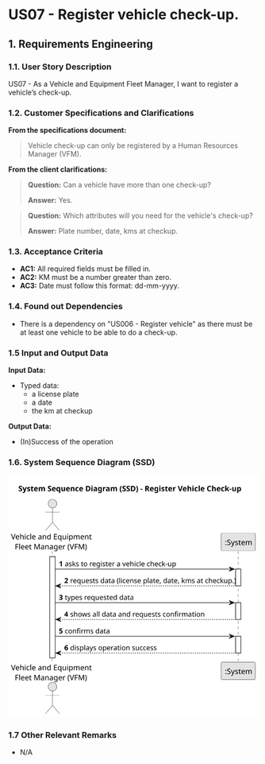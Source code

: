 # US07 - Register vehicle check-up.


## 1. Requirements Engineering

### 1.1. User Story Description

US07 - As a Vehicle and Equipment Fleet Manager, I want to register a vehicle’s check-up.

### 1.2. Customer Specifications and Clarifications

**From the specifications document:**
>Vehicle check-up can only be registered by a Human Resources Manager (VFM).

**From the client clarifications:**

> **Question:** Can a vehicle have more than one check-up?
>
> **Answer:** Yes.

> **Question:** Which attributes will you need for the vehicle's check-up?
>
> **Answer:** Plate number, date, kms at checkup.

### 1.3. Acceptance Criteria

* **AC1:** All required fields must be filled in.
* **AC2:** KM must be a number greater than zero.
* **AC3:** Date must follow this format: dd-mm-yyyy.

### 1.4. Found out Dependencies

* There is a dependency on "US006 - Register vehicle" as there must be at least one vehicle to be able to do a check-up.

### 1.5 Input and Output Data

**Input Data:**

* Typed data:
  * a license plate
  * a date
  * the km at checkup

**Output Data:**

* (In)Success of the operation

### 1.6. System Sequence Diagram (SSD)

![System Sequence Diagram](svg/us07-system-sequence-diagram.svg)

### 1.7 Other Relevant Remarks

* N/A